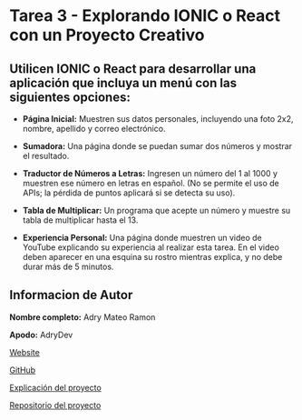 # Tarea 3 - Explorando IONIC o React con un Proyecto Creativo

## Utilicen IONIC o React para desarrollar una aplicación que incluya un menú con las siguientes opciones:

+ **Página Inicial:** Muestren sus datos personales, incluyendo una foto 2x2, nombre, apellido y correo electrónico.

+ **Sumadora:** Una página donde se puedan sumar dos números y mostrar el resultado.

+ **Traductor de Números a Letras:** Ingresen un número del 1 al 1000 y muestren ese número en letras en español. (No se permite el uso de APIs; la pérdida de puntos aplicará si se detecta su uso).

+ **Tabla de Multiplicar:** Un programa que acepte un número y muestre su tabla de multiplicar hasta el 13.

+ **Experiencia Personal:** Una página donde muestren un video de YouTube explicando su experiencia al realizar esta tarea. En el video deben aparecer en una esquina su rostro mientras explica, y no debe durar más de 5 minutos.

## Informacion de Autor

**Nombre completo:** Adry Mateo Ramon

**Apodo:** AdryDev

[Website](https://adry-dev-website.netlify.app/)

[GitHub](https://github.com/Adrydevmateo)

[Explicación del proyecto](https://www.youtube.com/watch?v=bn8W7454JaM)

[Repositorio del proyecto](https://github.com/Adrydevmateo/tarea-3)
